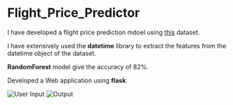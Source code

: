 # Flight_Price_Predictor
<p>I have developed a flight price prediction mdoel using <a href="https://www.kaggle.com/datasets/nikhilmittal/flight-fare-prediction-mh">this</a> dataset.</p>
<p>I have extensively used the <b>datetime</b> library to extract the features from the datetime object of the dataset.</p>
<p><b>RandomForest</b> model give the accuracy of 82%.</p>
<p>Developed a Web application using <b>flask</b>.</p>
<img src="https://drive.google.com/file/d/1odXgpBbLZUnMC06QOKQeNaS3b-HNkHzS/view?usp=share_link" alt="User Input">
<img src="https://drive.google.com/file/d/1Tw7tudohvvDAwdWWgDSfxYfif4G2lOaH/view?usp=share_link" alt="Output">
